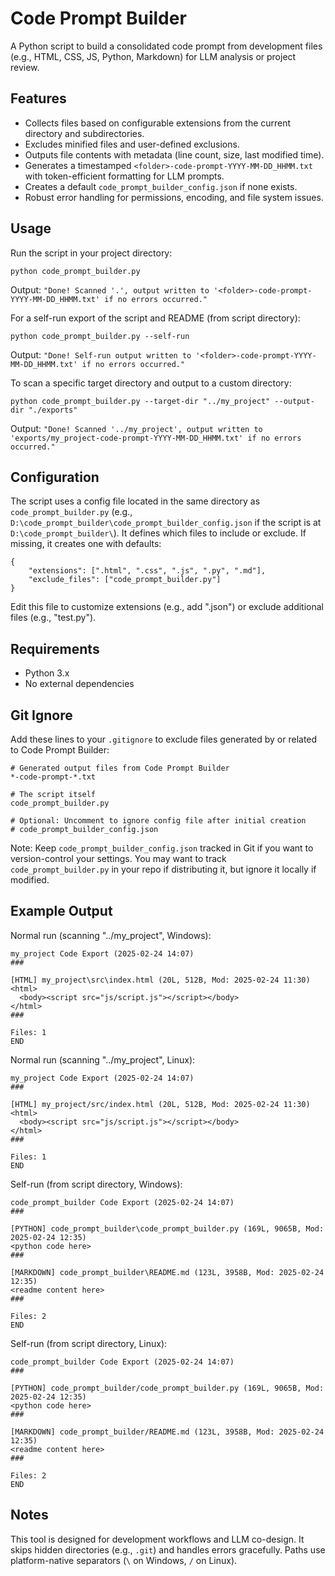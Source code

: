 # Code Prompt Builder

A Python script to build a consolidated code prompt from development files (e.g., HTML, CSS, JS, Python, Markdown) for LLM analysis or project review.

## Features
* Collects files based on configurable extensions from the current directory and subdirectories.
* Excludes minified files and user-defined exclusions.
* Outputs file contents with metadata (line count, size, last modified time).
* Generates a timestamped `<folder>-code-prompt-YYYY-MM-DD_HHMM.txt` with token-efficient formatting for LLM prompts.
* Creates a default `code_prompt_builder_config.json` if none exists.
* Robust error handling for permissions, encoding, and file system issues.

## Usage
Run the script in your project directory:
```
python code_prompt_builder.py
```
Output: `"Done! Scanned '.', output written to '<folder>-code-prompt-YYYY-MM-DD_HHMM.txt' if no errors occurred."`

For a self-run export of the script and README (from script directory):
```
python code_prompt_builder.py --self-run
```
Output: `"Done! Self-run output written to '<folder>-code-prompt-YYYY-MM-DD_HHMM.txt' if no errors occurred."`

To scan a specific target directory and output to a custom directory:
```
python code_prompt_builder.py --target-dir "../my_project" --output-dir "./exports"
```
Output: `"Done! Scanned '../my_project', output written to 'exports/my_project-code-prompt-YYYY-MM-DD_HHMM.txt' if no errors occurred."`

## Configuration
The script uses a config file located in the same directory as `code_prompt_builder.py` (e.g., `D:\code_prompt_builder\code_prompt_builder_config.json` if the script is at `D:\code_prompt_builder\`). It defines which files to include or exclude. If missing, it creates one with defaults:
```
{
    "extensions": [".html", ".css", ".js", ".py", ".md"],
    "exclude_files": ["code_prompt_builder.py"]
}
```
Edit this file to customize extensions (e.g., add ".json") or exclude additional files (e.g., "test.py").

## Requirements
* Python 3.x
* No external dependencies

## Git Ignore
Add these lines to your `.gitignore` to exclude files generated by or related to Code Prompt Builder:
```
# Generated output files from Code Prompt Builder
*-code-prompt-*.txt

# The script itself
code_prompt_builder.py

# Optional: Uncomment to ignore config file after initial creation
# code_prompt_builder_config.json
```
Note: Keep `code_prompt_builder_config.json` tracked in Git if you want to version-control your settings. You may want to track `code_prompt_builder.py` in your repo if distributing it, but ignore it locally if modified.

## Example Output
Normal run (scanning "../my_project", Windows):
```
my_project Code Export (2025-02-24 14:07)
###

[HTML] my_project\src\index.html (20L, 512B, Mod: 2025-02-24 11:30)
<html>
  <body><script src="js/script.js"></script></body>
</html>
###

Files: 1
END
```
Normal run (scanning "../my_project", Linux):
```
my_project Code Export (2025-02-24 14:07)
###

[HTML] my_project/src/index.html (20L, 512B, Mod: 2025-02-24 11:30)
<html>
  <body><script src="js/script.js"></script></body>
</html>
###

Files: 1
END
```
Self-run (from script directory, Windows):
```
code_prompt_builder Code Export (2025-02-24 14:07)
###

[PYTHON] code_prompt_builder\code_prompt_builder.py (169L, 9065B, Mod: 2025-02-24 12:35)
<python code here>
###

[MARKDOWN] code_prompt_builder\README.md (123L, 3958B, Mod: 2025-02-24 12:35)
<readme content here>
###

Files: 2
END
```
Self-run (from script directory, Linux):
```
code_prompt_builder Code Export (2025-02-24 14:07)
###

[PYTHON] code_prompt_builder/code_prompt_builder.py (169L, 9065B, Mod: 2025-02-24 12:35)
<python code here>
###

[MARKDOWN] code_prompt_builder/README.md (123L, 3958B, Mod: 2025-02-24 12:35)
<readme content here>
###

Files: 2
END
```

## Notes
This tool is designed for development workflows and LLM co-design. It skips hidden directories (e.g., `.git`) and handles errors gracefully. Paths use platform-native separators (`\` on Windows, `/` on Linux).